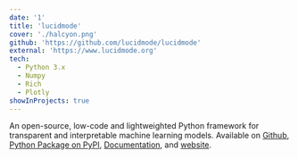 ```yaml
---
date: '1'
title: 'lucidmode'
cover: './halcyon.png'
github: 'https://github.com/lucidmode/lucidmode'
external: 'https://www.lucidmode.org'
tech:
  - Python 3.x
  - Numpy
  - Rich
  - Plotly
showInProjects: true
---
```


An open-source, low-code and lightweighted Python framework for transparent and interpretable machine learning models. Available on [Github](https://github.com/lucidmode/lucidmode), [Python Package on PyPI](https://pypi.org/project/lucidmode/), [Documentation](https://lucidmode.readthedocs.io/en/latest/), and [website](https://www.lucidmode.org).
